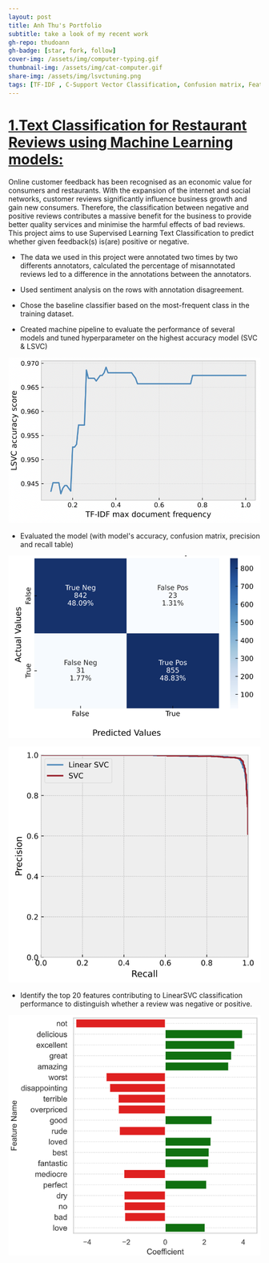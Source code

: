 ```yaml
---
layout: post
title: Anh Thu's Portfolio
subtitle: take a look of my recent work
gh-repo: thudoann
gh-badge: [star, fork, follow]
cover-img: /assets/img/computer-typing.gif
thumbnail-img: /assets/img/cat-computer.gif
share-img: /assets/img/lsvctuning.png
tags: [TF-IDF , C-Support Vector Classification, Confusion matrix, Feature importance]
---
```



# [1.Text Classification for Restaurant Reviews using Machine Learning models:](https://github.com/thudoann/Text-Classification-for-Restaurant-Reviews-using-Machine-Learning-models)
Online customer feedback has been recognised as an economic value for consumers and restaurants. With the expansion of the internet and social networks, customer reviews significantly influence business growth and gain new consumers. Therefore, the classification between negative and positive reviews contributes a massive benefit for the business to provide better quality services and minimise the harmful effects of bad reviews.
This project aims to use Supervised Learning Text Classification to predict whether given feedback(s) is(are) positive or negative.

* The data we used in this project were annotated two times by two differents annotators, calculated the percentage of misannotated reviews led to a difference in the annotations between the annotators.

* Used sentiment analysis on the rows with annotation disagreement.

* Chose the baseline classifier based on the most-frequent class in the training dataset.

* Created machine pipeline to evaluate the performance of several models and tuned hyperparameter on the highest accuracy model (SVC & LSVC)


![lsvc](https://raw.githubusercontent.com/thudoann/thudoann.github.io/master/assets/img/lsvctuning.png)



* Evaluated the model (with model's accuracy, confusion matrix, precision and recall table)


![lsvcconfusion](https://raw.githubusercontent.com/thudoann/thudoann.github.io/master/assets/img/lsvcconfusion.png)



![precision](https://raw.githubusercontent.com/thudoann/thudoann.github.io/master/assets/img/precisionrecall.png)

* Identify the top 20 features contributing to LinearSVC classification performance to distinguish whether a review was negative or positive.

![FeatureImportance](https://raw.githubusercontent.com/thudoann/thudoann.github.io/master/assets/img/feature_importance.png)
